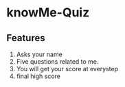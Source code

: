 # knowMe-Quiz

## Features
1. Asks your name
2. Five questions related to me.
3. You will get your score at everystep
4. final high score 
